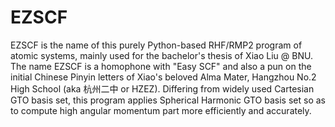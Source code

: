 # EZSCF
EZSCF is the name of this purely Python-based RHF/RMP2 program of atomic systems, mainly used for the bachelor's thesis of Xiao Liu @ BNU. The name EZSCF is a homophone with "Easy SCF" and also a pun on the initial Chinese Pinyin letters of Xiao's beloved Alma Mater, Hangzhou No.2 High School (aka 杭州二中 or HZEZ). Differing from widely used Cartesian GTO basis set, this program applies Spherical Harmonic GTO basis set so as to compute high angular momentum part more efficiently and accurately.
